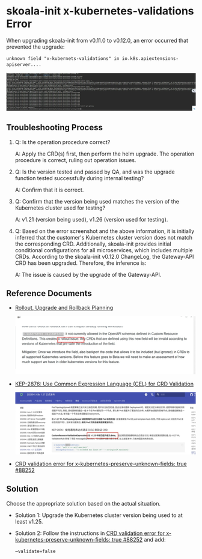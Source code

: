 # skoala-init x-kubernetes-validations Error

When upgrading skoala-init from v0.11.0 to v0.12.0, an error occurred that prevented the upgrade:

```console
unknown field "x-kubernets-validations" in io.k8s.apiextensions-apiserver....
```

![error](./images/error.jpg)

## Troubleshooting Process

1. Q: Is the operation procedure correct?

    A: Apply the CRD(s) first, then perform the helm upgrade. The operation procedure is correct, ruling out operation issues.

1. Q: Is the version tested and passed by QA, and was the upgrade function tested successfully during internal testing?

    A: Confirm that it is correct.

1. Q: Confirm that the version being used matches the version of the Kubernetes cluster used for testing?

    A: v1.21 (version being used), v1.26 (version used for testing).

1. Q: Based on the error screenshot and the above information, it is initially inferred that the customer's
   Kubernetes cluster version does not match the corresponding CRD. Additionally, skoala-init provides initial
   conditional configurations for all microservices, which includes multiple CRDs. According to the
   skoala-init v0.12.0 ChangeLog, the Gateway-API CRD has been upgraded. Therefore, the inference is:

    A: The issue is caused by the upgrade of the Gateway-API.

## Reference Documents

- [Rollout, Upgrade and Rollback Planning](https://github.com/kubernetes/enhancements/blob/master/keps/sig-api-machinery/2876-crd-validation-expression-language/README.md#rollout-upgrade-and-rollback-planning)

    ![Rollout](./images/rollout.jpg)

- [KEP-2876: Use Common Expression Language (CEL) for CRD Validation](https://docs.daocloud.io/blogs/230412-k8s-1.27.html#kep-2876cel-crd)

    ![KEP-2876](./images/KEP-287.png)

- [CRD validation error for x-kubernetes-preserve-unknown-fields: true #88252](https://github.com/kubernetes/kubernetes/issues/88252#issuecomment-587250746)

## Solution

Choose the appropriate solution based on the actual situation.

- Solution 1: Upgrade the Kubernetes cluster version being used to at least v1.25.
- Solution 2: Follow the instructions in [CRD validation error for x-kubernetes-preserve-unknown-fields: true #88252](https://github.com/kubernetes/kubernetes/issues/88252#issuecomment-587250746) and add:

    ```shell
    –validate=false
    ```

